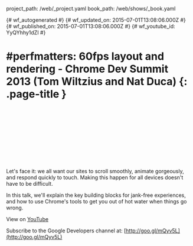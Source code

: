 project_path: /web/_project.yaml
book_path: /web/shows/_book.yaml

{# wf_autogenerated #}
{# wf_updated_on: 2015-07-01T13:08:06.000Z #}
{# wf_published_on: 2015-07-01T13:08:06.000Z #}
{# wf_youtube_id: YyQYhhy1dZI #}

# #perfmatters: 60fps layout and rendering - Chrome Dev Summit 2013 (Tom Wiltzius and Nat Duca) {: .page-title }


<div class="video-wrapper">
  <iframe class="devsite-embedded-youtube-video" data-video-id="YyQYhhy1dZI"
          data-autohide="1" data-showinfo="0" frameborder="0" allowfullscreen>
  </iframe>
</div>

Let&#x27;s face it: we all want our sites to scroll smoothly, animate gorgeously, and respond quickly to touch. Making this happen for all devices doesn&#x27;t have to be difficult.

In this talk, we&#x27;ll explain the key building blocks for jank-free experiences, and how to use Chrome&#x27;s tools to get you out of hot water when things go wrong.

View on [YouTube](https://youtu.be/YyQYhhy1dZI)

Subscribe to the Google Developers channel at: [http://goo.gl/mQyv5L](http://goo.gl/mQyv5L)
